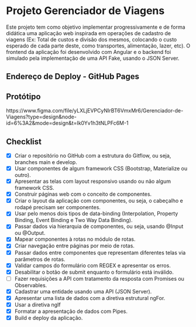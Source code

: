 <h1>Projeto Gerenciador de Viagens</h1>

<p>Este projeto tem como objetivo implementar progressivamente e de forma didática uma aplicação web inspirada em operações de cadastro de viagens (Ex: Total de custos e divisão dos mesmos, colocando o custo esperado de cada parte deste, como transportes, alimentação, lazer, etc). O frontend da aplicação foi desenvolvido com Angular e o backend foi simulado pela implementação de uma API Fake, usando o JSON Server.</p>

<h2>Endereço de Deploy - GitHub Pages</h2>

<p></p>

<h2>Protótipo</h2>

<p>https://www.figma.com/file/yLXLjEVPCyNIrBT6VmxMr6/Gerenciador-de-Viagens?type=design&node-id=6%3A2&mode=design&t=Ik0Yv1h3tNLPFc6M-1</p>

<h2>Checklist</h2>

- [x] Criar o repositório no GitHub com a estrutura do Gitflow, ou seja, branches main e develop.
- [x] Usar componentes de algum framework CSS (Bootstrap, Materialize ou outro).
- [x] Apresentar as telas com layout responsivo usando ou não algum framework CSS.
- [x] Construir páginas web com o conceito de componentes.
- [x] Criar o layout da aplicação com componentes, ou seja, o cabeçalho e rodapé precisam ser componentes.
- [x] Usar pelo menos dois tipos de data-binding (Interpolation, Property Binding, Event Binding e Two Way Data Binding).
- [x] Passar dados via hierarquia de componentes, ou seja, usando @Input ou @Output.
- [x] Mapear componentes à rotas no módulo de rotas.
- [x] Criar navegação entre páginas por meio de rotas.
- [x] Passar dados entre componentes que representam diferentes telas via parâmetros de rotas.
- [x] Validar campos do formulário com REGEX e apresentar os erros.
- [x] Desabilitar o botão de submit enquanto o formulário está inválido.
- [ ] Fazer requisições a API com tratamento da resposta com Promises ou Observables.
- [x] Cadastrar uma entidade usando uma API (JSON Server).
- [x] Apresentar uma lista de dados com a diretiva estrutural ngFor.
- [x] Usar a diretiva ngIf
- [x] Formatar a apresentação de dados com Pipes.
- [x] Build e deploy da aplicação.
